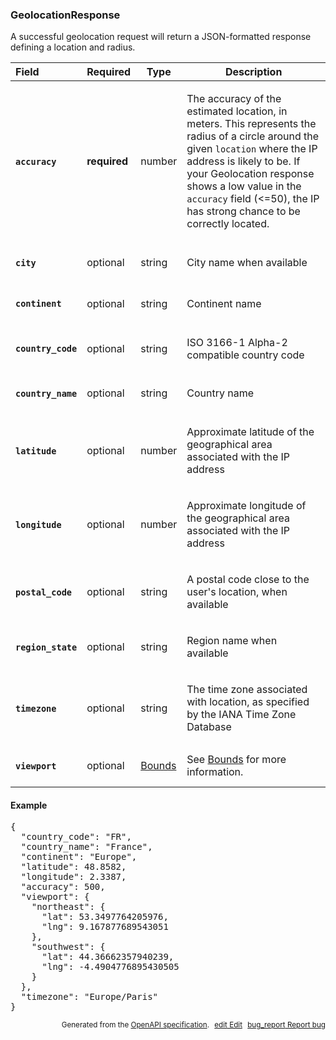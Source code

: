 <!--- This is a generated file, do not edit! -->
<!--- [START woosmap_http_schema_geolocationresponse] -->
<h3 class="schema-object" id="GeolocationResponse">GeolocationResponse</h3>

A successful geolocation request will return a JSON-formatted response defining a location and radius.

| Field                                                                                                                | Required     | Type                       | Description                                                                                                                                                                                                                                                                                                                                                                   |
| :------------------------------------------------------------------------------------------------------------------- | ------------ | -------------------------- | ----------------------------------------------------------------------------------------------------------------------------------------------------------------------------------------------------------------------------------------------------------------------------------------------------------------------------------------------------------------------------- |
| <h4 id="GeolocationResponse-accuracy" class="add-link schema-object-property-key"><code>accuracy</code></h4>         | **required** | number                     | <div class="nonref-property-description"><p>The accuracy of the estimated location, in meters. This represents the radius of a circle around the given <code>location</code> where the IP address is likely to be. If your Geolocation response shows a low value in the <code>accuracy</code> field (&#x3C;=50), the IP has strong chance to be correctly located.</p></div> |
| <h4 id="GeolocationResponse-city" class="add-link schema-object-property-key"><code>city</code></h4>                 | optional     | string                     | <div class="nonref-property-description"><p>City name when available</p></div>                                                                                                                                                                                                                                                                                                |
| <h4 id="GeolocationResponse-continent" class="add-link schema-object-property-key"><code>continent</code></h4>       | optional     | string                     | <div class="nonref-property-description"><p>Continent name</p></div>                                                                                                                                                                                                                                                                                                          |
| <h4 id="GeolocationResponse-country_code" class="add-link schema-object-property-key"><code>country_code</code></h4> | optional     | string                     | <div class="nonref-property-description"><p>ISO 3166-1 Alpha-2 compatible country code</p></div>                                                                                                                                                                                                                                                                              |
| <h4 id="GeolocationResponse-country_name" class="add-link schema-object-property-key"><code>country_name</code></h4> | optional     | string                     | <div class="nonref-property-description"><p>Country name</p></div>                                                                                                                                                                                                                                                                                                            |
| <h4 id="GeolocationResponse-latitude" class="add-link schema-object-property-key"><code>latitude</code></h4>         | optional     | number                     | <div class="nonref-property-description"><p>Approximate latitude of the geographical area associated with the IP address</p></div>                                                                                                                                                                                                                                            |
| <h4 id="GeolocationResponse-longitude" class="add-link schema-object-property-key"><code>longitude</code></h4>       | optional     | number                     | <div class="nonref-property-description"><p>Approximate longitude of the geographical area associated with the IP address</p></div>                                                                                                                                                                                                                                           |
| <h4 id="GeolocationResponse-postal_code" class="add-link schema-object-property-key"><code>postal_code</code></h4>   | optional     | string                     | <div class="nonref-property-description"><p>A postal code close to the user's location, when available</p></div>                                                                                                                                                                                                                                                              |
| <h4 id="GeolocationResponse-region_state" class="add-link schema-object-property-key"><code>region_state</code></h4> | optional     | string                     | <div class="nonref-property-description"><p>Region name when available</p></div>                                                                                                                                                                                                                                                                                              |
| <h4 id="GeolocationResponse-timezone" class="add-link schema-object-property-key"><code>timezone</code></h4>         | optional     | string                     | <div class="nonref-property-description"><p>The time zone associated with location, as specified by the IANA Time Zone Database</p></div>                                                                                                                                                                                                                                     |
| <h4 id="GeolocationResponse-viewport" class="add-link schema-object-property-key"><code>viewport</code></h4>         | optional     | [Bounds](#Bounds "Bounds") | See [Bounds](#Bounds "Bounds") for more information.                                                                                                                                                                                                                                                                                                                          |

<h4 class="schema-object-example" id="GeolocationResponse-example">Example</h4>

<pre class="notranslate lang-json prettyprint">{
  "country_code": "FR",
  "country_name": "France",
  "continent": "Europe",
  "latitude": 48.8582,
  "longitude": 2.3387,
  "accuracy": 500,
  "viewport": {
    "northeast": {
      "lat": 53.3497764205976,
      "lng": 9.167877689543051
    },
    "southwest": {
      "lat": 44.36662357940239,
      "lng": -4.4904776895430505
    }
  },
  "timezone": "Europe/Paris"
}</pre>

<p style="text-align: right; font-size: smaller;">Generated from the <a data-label="openapi-github" href="https://github.com/woosmap/openapi-specification" title="Woosmap OpenAPI Specification" class="external">OpenAPI specification</a>.
<a data-label="openapi-github-woosmap-http-schema-geolocationresponse" data-action="edit" style="margin-left: 5px;" href="https://github.com/woosmap/openapi-specification/blob/main/specification/schemas/GeolocationResponse.yml" title="Edit on GitHub"><span class="material-icons">edit</span> Edit</a>
<a data-label="openapi-github-woosmap-http-schema-geolocationresponse" data-action="bug" style="margin-left: 5px;" href="https://github.com/woosmap/openapi-specification/issues/new?assignees=&labels=type%3A+bug%2C+triage+me&template=bug_report.md&title=[schemas] Bug - GeolocationResponse" title="File bug for schemas on GitHub"><span class="material-icons">bug_report</span> Report bug</a>
</p>

<!--- [END woosmap_http_schema_geolocationresponse] -->
